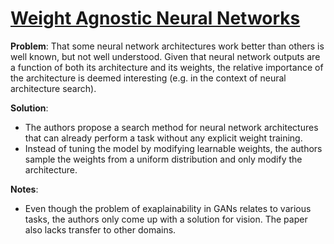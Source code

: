 # [Weight Agnostic Neural Networks](https://arxiv.org/abs/1906.04358)

**Problem**: That some neural network architectures work better than others is well known, but not well understood. Given that neural network outputs are a function of both its architecture and its weights, the relative importance of the architecture is deemed interesting (e.g. in the context of neural architecture search).

**Solution**:
* The authors  propose a search method for neural network architectures that can already perform a task without any explicit weight training.
* Instead of tuning the model by modifying learnable weights, the authors sample the weights from a uniform distribution and only modify the architecture.

**Notes**:
* Even though the problem of exaplainability in GANs relates to various tasks, the authors only come up with a solution for vision. The paper also lacks transfer to other domains.

